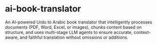 # ai-book-translator
An AI-powered Urdu to Arabic book translator that intelligently processes documents (PDF, Word, Excel, or images), chunks content based on structure, and uses multi-stage LLM agents to ensure accurate, context-aware, and faithful translation without omissions or additions.
